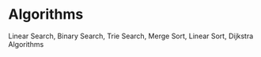 # Algorithms
Linear Search, Binary Search, Trie Search, Merge Sort, Linear Sort, Dijkstra Algorithms
